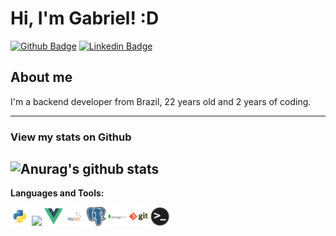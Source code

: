 # Hi, I'm Gabriel! :D

[![Github Badge](https://img.shields.io/badge/-Github-000?style=flat-square&logo=Github&logoColor=white&link=https://github.com/gabrielsgradinar)](https://github.com/gabrielsgradinar)
[![Linkedin Badge](https://img.shields.io/badge/-LinkedIn-blue?style=flat-square&logo=Linkedin&logoColor=white&link=https://www.linkedin.com/in/gabrielsgradinar/)](https://www.linkedin.com/in/gabrielsgradinar/)

## About me
I'm a backend developer from Brazil, 22 years old and 2 years of coding.

-------
### **View my stats on Github**

![Anurag's github stats](https://github-readme-stats.vercel.app/api?username=gabrielsgradinar&hide=prs,issues,contribs&count_private=true&show_icons=true)
--------
**Languages and Tools:**

<code><img height="30" src="https://raw.githubusercontent.com/github/explore/80688e429a7d4ef2fca1e82350fe8e3517d3494d/topics/python/python.png"></code>
<code><img height="30" src="https://www.selenium.dev/images/selenium_logo_square_green.png"></code>
<code><img height="30" src="https://raw.githubusercontent.com/github/explore/80688e429a7d4ef2fca1e82350fe8e3517d3494d/topics/vue/vue.png"></code>
<code><img height="30" src="https://raw.githubusercontent.com/github/explore/80688e429a7d4ef2fca1e82350fe8e3517d3494d/topics/mysql/mysql.png"></code>
<code><img height="30" src="https://raw.githubusercontent.com/github/explore/80688e429a7d4ef2fca1e82350fe8e3517d3494d/topics/postgresql/postgresql.png"></code>
<code><img height="30" src="https://raw.githubusercontent.com/github/explore/80688e429a7d4ef2fca1e82350fe8e3517d3494d/topics/mongodb/mongodb.png"></code>
<code><img height="30" src="https://raw.githubusercontent.com/github/explore/80688e429a7d4ef2fca1e82350fe8e3517d3494d/topics/git/git.png"></code>
<code><img height="30" src="https://raw.githubusercontent.com/github/explore/80688e429a7d4ef2fca1e82350fe8e3517d3494d/topics/terminal/terminal.png"></code>



